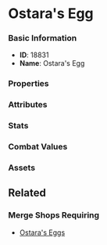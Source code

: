 # Ostara's Egg

<no description available>

### Basic Information

- **ID**: 18831
- **Name**: Ostara&#039;s Egg

### Properties


### Attributes


### Stats


### Combat Values


### Assets


## Related

### Merge Shops Requiring

- [Ostara's Eggs](../merge-shops/304-ostara-s-eggs.md)

